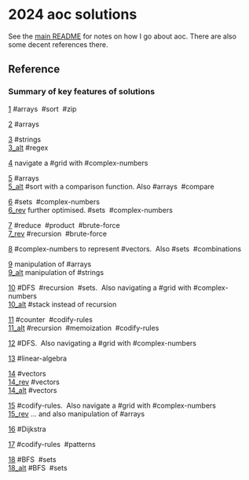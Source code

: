 # 2024 aoc solutions

See the [main README](https://github.com/maread99/aoc) for notes on how I go about aoc. There are also some decent references there.

## Reference

### Summary of key features of solutions

[1](./01.py) #arrays &nbsp;#sort &nbsp;#zip  

[2](./02.py) #arrays  

[3](./03.py) #strings  
[3_alt](./03_alt.py) #regex  

[4](./04.py) navigate a #grid with #complex-numbers  

[5](./05.py) #arrays  
[5_alt](./05_alt.py) #sort with a comparison function. Also #arrays &nbsp;#compare  

[6](./06.py) #sets &nbsp;#complex-numbers  
[6_rev](./06_alt.py) further optimised. #sets &nbsp;#complex-numbers  

[7](./07.py) #reduce &nbsp;#product &nbsp;#brute-force  
[7_rev](./07_rev.py) #recursion &nbsp;#brute-force

[8](./08.py) #complex-numbers to represent #vectors. &nbsp;Also #sets &nbsp;#combinations  

[9](./09.py) manipulation of #arrays  
[9_alt](./09_alt.py) manipulation of #strings  

[10](./10.py) #DFS &nbsp;#recursion &nbsp;#sets. &nbsp;Also navigating a #grid with #complex-numbers  
[10_alt](./10_alt.py) #stack instead of recursion  

[11](./11.py) #counter &nbsp;#codify-rules  
[11_alt](./11_alt.py) #recursion &nbsp;#memoization &nbsp;#codify-rules  

[12](./12.py) #DFS. &nbsp;Also navigating a #grid with #complex-numbers  

[13](./13.py) #linear-algebra  

[14](./14.py) #vectors  
[14_rev](./14_rev.py) #vectors  
[14_alt](./14_alt.py) #vectors  

[15](./15.py) #codify-rules. &nbsp;Also navigate a #grid with #complex-numbers  
[15_rev](./15_rev.py) ... and also manipulation of #arrays  

[16](./16.py) #Dijkstra  

[17](./17.py) #codify-rules &nbsp;#patterns  

[18](./18.py) #BFS &nbsp;#sets  
[18_alt](./18_alt.py) #BFS &nbsp;#sets  